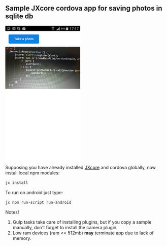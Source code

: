 ## Sample JXcore cordova app for saving photos in sqlite db

![Android](./screens/android.png "Android")

Supposing you have already installed [JXcore](http://jxcore.com/downloads/) and cordova globally, now install local npm modules:

```bash
jx install
```

To run on android just type:

```bash
jx npm run-script run-android
```

Notes!

1. Gulp tasks take care of installing plugins, but if you copy a sample manually, don't forget to install the camera plugin.
2. Low ram devices (ram <= 512mb) **may** terminate app due to lack of memory.
